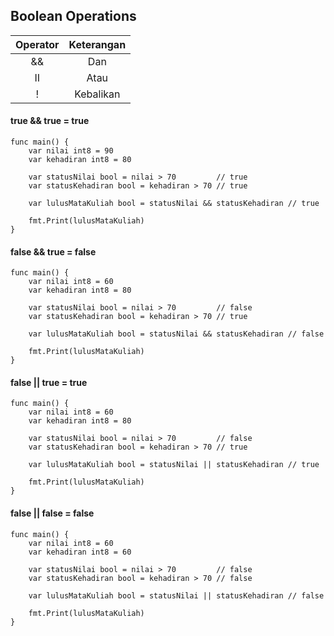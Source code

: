 ## Boolean Operations

| Operator | Keterangan |
| :---: | :---: |
| && | Dan |
| II | Atau |
| ! | Kebalikan |

#### true && true = true
```golang
func main() {
	var nilai int8 = 90
	var kehadiran int8 = 80

	var statusNilai bool = nilai > 70         // true
	var statusKehadiran bool = kehadiran > 70 // true

	var lulusMataKuliah bool = statusNilai && statusKehadiran // true

	fmt.Print(lulusMataKuliah)
}
```

#### false && true = false
```golang
func main() {
	var nilai int8 = 60
	var kehadiran int8 = 80

	var statusNilai bool = nilai > 70         // false
	var statusKehadiran bool = kehadiran > 70 // true

	var lulusMataKuliah bool = statusNilai && statusKehadiran // false

	fmt.Print(lulusMataKuliah)
}

```

#### false || true = true
``` golang
func main() {
	var nilai int8 = 60
	var kehadiran int8 = 80

	var statusNilai bool = nilai > 70         // false
	var statusKehadiran bool = kehadiran > 70 // true

	var lulusMataKuliah bool = statusNilai || statusKehadiran // true

	fmt.Print(lulusMataKuliah)
}
```

#### false || false = false
``` golang
func main() {
	var nilai int8 = 60
	var kehadiran int8 = 60

	var statusNilai bool = nilai > 70         // false
	var statusKehadiran bool = kehadiran > 70 // false

	var lulusMataKuliah bool = statusNilai || statusKehadiran // false

	fmt.Print(lulusMataKuliah)
}
```
